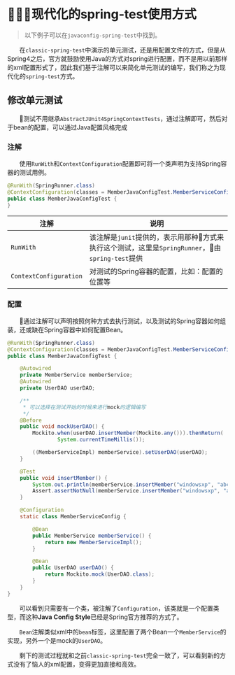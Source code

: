 # 现代化的spring-test使用方式

> 以下例子可以在`javaconfig-spring-test`中找到。

&nbsp;&nbsp;&nbsp;&nbsp;&nbsp;&nbsp;&nbsp;在`classic-spring-test`中演示的单元测试，还是用配置文件的方式，但是从Spring4之后，官方就鼓励使用Java的方式对spring进行配置，而不是用以前那样的xml配置形式了，因此我们基于注解可以来简化单元测试的编写，我们称之为现代化的`spring-test`方式。

## 修改单元测试

&nbsp;&nbsp;&nbsp;&nbsp;&nbsp;&nbsp;&nbsp;测试不用继承`AbstractJUnit4SpringContextTests`，通过注解即可，然后对于bean的配置，可以通过Java配置风格完成

### 注解

&nbsp;&nbsp;&nbsp;&nbsp;&nbsp;&nbsp;&nbsp;使用`RunWith`和`ContextConfiguration`配置即可将一个类声明为支持Spring容器的测试用例。

```java
@RunWith(SpringRunner.class)
@ContextConfiguration(classes = MemberJavaConfigTest.MemberServiceConfig.class)
public class MemberJavaConfigTest {
}
```

|注解|说明|
|-----|-----|
|`RunWith`|该注解是`junit`提供的，表示用那种方式来执行这个测试，这里是`SpringRunner`，由`spring-test`提供|
|`ContextConfiguration`|对测试的Spring容器的配置，比如：配置的位置等|

### 配置

&nbsp;&nbsp;&nbsp;&nbsp;&nbsp;&nbsp;&nbsp;通过注解可以声明按照何种方式去执行测试，以及测试的Spring容器如何组装，还或缺在Spring容器中如何配置Bean。

```java
@RunWith(SpringRunner.class)
@ContextConfiguration(classes = MemberJavaConfigTest.MemberServiceConfig.class)
public class MemberJavaConfigTest {

    @Autowired
    private MemberService memberService;
    @Autowired
    private UserDAO userDAO;

    /**
     * 可以选择在测试开始的时候来进行mock的逻辑编写
     */
    @Before
    public void mockUserDAO() {
        Mockito.when(userDAO.insertMember(Mockito.any())).thenReturn(
                System.currentTimeMillis());

        ((MemberServiceImpl) memberService).setUserDAO(userDAO);
    }

    @Test
    public void insertMember() {
        System.out.println(memberService.insertMember("windowsxp", "abc123"));
        Assert.assertNotNull(memberService.insertMember("windowsxp", "abc123"));
    }

    @Configuration
    static class MemberServiceConfig {

        @Bean
        public MemberService memberService() {
            return new MemberServiceImpl();
        }

        @Bean
        public UserDAO userDAO() {
            return Mockito.mock(UserDAO.class);
        }
    }
}
```

&nbsp;&nbsp;&nbsp;&nbsp;&nbsp;&nbsp;&nbsp;可以看到只需要有一个类，被注解了`Configuration`，该类就是一个配置类型，而这种**Java Config Style**已经是Spring官方推荐的方式了。

&nbsp;&nbsp;&nbsp;&nbsp;&nbsp;&nbsp;&nbsp;`Bean`注解类似xml中的`bean`标签，这里配置了两个Bean一个`MemberService`的实现，另外一个是mock的`UserDAO`。

&nbsp;&nbsp;&nbsp;&nbsp;&nbsp;&nbsp;&nbsp;剩下的测试过程就和之前`classic-spring-test`完全一致了，可以看到新的方式没有了恼人的xml配置，变得更加直接和高效。